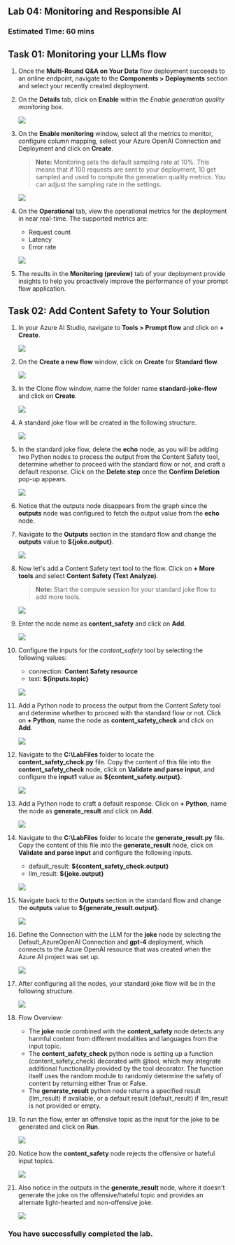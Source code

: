 ## Lab 04: Monitoring and Responsible AI 
### Estimated Time: 60 mins

## Task 01: Monitoring your LLMs flow

1. Once the **Multi-Round Q&A on Your Data** flow deployment succeeds to an online endpoint, navigate to the **Components > Deployments** section and select your recently created deployment.

1. On the **Details** tab, click on **Enable** within the *Enable generation quality monitoring* box.

   ![](media/enable-monitoring.png)

1. On the **Enable monitoring** window, select all the metrics to monitor, configure column mapping, select your Azure OpenAI Connection and Deployment and click on **Create**.

   >**Note:** Monitoring sets the default sampling rate at 10%. This means that if 100 requests are sent to your deployment, 10 get sampled and used to compute the generation quality metrics. You can adjust the sampling rate in the settings.

   ![](media/enable-monitoring-create.png)

1. On the **Operational** tab, view the operational metrics for the deployment in near real-time. The supported metrics are:

   - Request count
   - Latency
   - Error rate
  
   ![](media/monitoring-operational-tab.png)

1. The results in the **Monitoring (preview)** tab of your deployment provide insights to help you proactively improve the performance of your prompt flow application.

## Task 02: Add Content Safety to Your Solution

1. In your Azure AI Studio, navigate to **Tools > Prompt flow** and click on **+ Create**.

   ![](media/+create-prompt-flow.png)

1. On the **Create a new flow** window, click on **Create** for **Standard flow**.

   ![](media/standard-flow-create.png)

1. In the Clone flow window, name the folder name **standard-joke-flow** and click on **Create**.

   ![](media/standard-joke-flow-create.png)

1. A standard joke flow will be created in the following structure.

   ![](media/standard-joke-flow-structure.png)

1. In the standard joke flow, delete the **echo** node, as you will be adding two Python nodes to process the output from the Content Safety tool, determine whether to proceed with the standard flow or not, and craft a default response. Click on the **Delete step** once the **Confirm Deletion** pop-up appears.

   ![](media/standard-flow-delete-echo.png)

1. Notice that the outputs node disappears from the graph since the **outputs** node was configured to fetch the output value from the **echo** node.

1. Navigate to the **Outputs** section in the standard flow and change the **outputs** value to **${joke.output}**.

   ![](media/standard-flow-joke-ouput.png)

1. Now let's add a Content Safety text tool to the flow. Click on **+ More tools** and select **Content Safety (Text Analyze)**.

   >**Note:** Start the compute session for your standard joke flow to add more tools.

   ![](media/more-tools-content-safety.png)

1. Enter the node name as **content_safety** and click on **Add**.

   ![](media/content-safety-name-add.png)

1. Configure the inputs for the *content_safety* tool by selecting the following values:

   - connection: **Content Safety resource**
   - text: **${inputs.topic}**

   ![](media/config-content-safety-inputs.png)

1. Add a Python node to process the output from the Content Safety tool and determine whether to proceed with the standard flow or not. Click on **+ Python**, name the node as **content_safety_check** and click on **Add**.

   ![](media/content_safety-check-name-add.png)

1. Navigate to the **C:\LabFiles** folder to locate the **content_safety_check.py** file. Copy the content of this file into the **content_safety_check** node, click on **Validate and parse input**, and configure the **input1** value as **${content_safety.output}**.

   ![](media/config-content-safety-check.png)

1. Add a Python node to craft a default response. Click on **+ Python**, name the node as **generate_result** and click on **Add**.

   ![](media/generate-result-name-add.png)

1. Navigate to the **C:\LabFiles** folder to locate the **generate_result.py** file. Copy the content of this file into the **generate_result** node, click on **Validate and parse input** and configure the following inputs.

   - default_result: **${content_safety_check.output}**
   - llm_result: **${joke.output}**

   ![](media/config-generate-result.png)

1. Navigate back to the **Outputs** section in the standard flow and change the **outputs** value to **${generate_result.output}**.

   ![](media/config-outputs-generate-result.png)

1. Define the Connection with the LLM for the **joke** node by selecting the Default_AzureOpenAI Connection and **gpt-4** deployment, which connects to the Azure OpenAI resource that was created when the Azure AI project was set up.

   ![](media/config-joke-llm-connection.png)

1. After configuring all the nodes, your standard joke flow will be in the following structure.

   ![](media/standard-joke-flow-final.png)

1. Flow Overview:

   - The **joke** node combined with the **content_safety** node detects any harmful content from different modalities and languages from the input topic.
   - The **content_safety_check** python node is setting up a function (content_safety_check) decorated with @tool, which may integrate additional functionality provided by the tool decorator. The function itself uses the random module to randomly determine the safety of content by returning either True or False.
   - The **generate_result** python node returns a specified result (llm_result) if available, or a default result (default_result) if llm_result is not provided or empty.

1. To run the flow, enter an offensive topic as the input for the joke to be generated and click on **Run**.

   ![](media/ca.png)

1. Notice how the **content_safety** node rejects the offensive or hateful input topics.

   ![](media/content-safety-reject.png)

1. Also notice in the outputs in the **generate_result** node, where it doesn't generate the joke on the offensive/hateful topic and provides an alternate light-hearted and non-offensive joke.

   ![](media/generate-result-joke-output.png)

### You have successfully completed the lab.

















